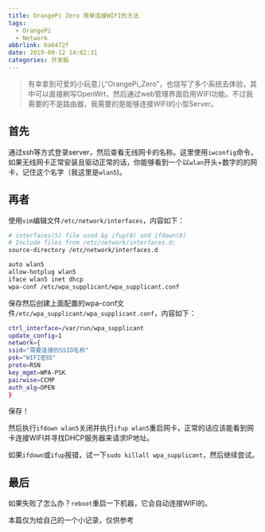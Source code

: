 ```yaml
---
title: OrangePi Zero 简单连接WIFI的方法
tags:
  - OrangePi
  - Network
abbrlink: ba6472f
date: 2019-09-12 14:02:31
categories: 开发板
---
```


> 有幸拿到可爱的小玩意儿“OrangePi_Zero”，也烧写了多个系统去体验，其中可以直接刷写OpenWrt，然后通过web管理界面启用WIFI功能。不过我需要的不是路由器，我需要的是能够连接WIFI的小型Server。

## 首先

通过ssh等方式登录server，然后查看无线网卡的名称。这里使用`iwconfig`命令，如果无线网卡正常安装且驱动正常的话，你能够看到一个以`wlan`开头+数字的的网卡，记住这个名字（我这里是`wlan5`)。

## 再者

使用`vim`编辑文件`/etc/network/interfaces`，内容如下：

<!--more-->

```bash
# interfaces(5) file used by ifup(8) and ifdown(8)
# Include files from /etc/network/interfaces.d:
source-directory /etc/network/interfaces.d

auto wlan5
allow-hotplug wlan5
iface wlan5 inet dhcp
wpa-conf /etc/wpa_supplicant/wpa_supplicant.conf

```

保存然后创建上面配置的wpa-conf文件`/etc/wpa_supplicant/wpa_supplicant.conf`，内容如下：

```bash
ctrl_interface=/var/run/wpa_supplicant
update_config=1
network={
ssid="需要连接的SSID名称"
psk="WIFI密码"
proto=RSN
key_mgmt=WPA-PSK
pairwise=CCMP
auth_alg=OPEN
}
```

保存！

然后执行`ifdown wlan5`关闭并执行`ifup wlan5`重启网卡，正常的话应该能看到网卡连接WIFI并寻找DHCP服务器来请求IP地址。

如果`ifdown`或`ifup`报错，试一下`sudo killall wpa_supplicant`，然后继续尝试。

## 最后

如果失败了怎么办？`reboot`重启一下机器，它会自动连接WIFI的。

本篇仅为给自己的一个小记录，仅供参考
